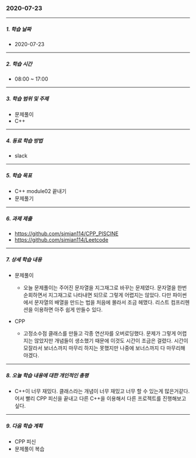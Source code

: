 ### 2020-07-23
-----
##### 1. 학습 날짜
- 2020-07-23

-----
##### 2. 학습 시간
- 08:00 ~ 17:00

-----
##### 3. 학습 범위 및 주제
- 문제풀이
- C++

-----
##### 4. 동료 학습 방법
- slack

-----
##### 5. 학습 목표
- C++ module02 끝내기
- 문제풀기

-----
##### 6. 과제 제출
- https://github.com/simian114/CPP_PISCINE
- https://github.com/simian114/Leetcode

-----
##### 7. 상세 학습 내용
- 문제풀이
    - 오늘 문제풀이는 주어진 문자열을 지그재그로 바꾸는 문제였다. 문자열을 한번 순회하면서 지그재그로 나타내면 되므로 그렇게 어렵지는 않았다. 다만 파이썬에서 문자열의 배열을 만드는 법을 처음에 몰라서 조금 헤맸다. 리스트 컴프리헨션을 이용하면 아주 쉽게 만들수 있다.

- CPP
    - 고정소수점 클래스를 만들고 각종 연산자를 오버로딩했다. 문제가 그렇게 어렵지는 않았지만 개념들이 생소했기 때문에 이것도 시간이 조금은 걸렸다. 시간이 모잘라서 보너스까지 마무리 하지는 못했지만 나중에 보너스까지 다 마무리해야겠다.

-----
##### 8. 오늘 학습 내용에 대한 개인적인 총평
- C++이 너무 재밌다. 클래스라는 개념이 너무 재밌고 너무 할 수 있는게 많은거같다. 어서 빨리 CPP 피신을 끝내고 다른 C++을 이용해서 다른 프로젝트를 진행해보고싶다.

-----
##### 9. 다음 학습 계획
- CPP 피신
- 문제풀이 복습
